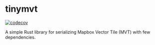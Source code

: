 # tinymvt

[![codecov](https://codecov.io/gh/MIERUNE/tinymvt/graph/badge.svg?token=HSPd9MRmxC)](https://codecov.io/gh/MIERUNE/tinymvt)

A simple Rust library for serializing Mapbox Vector Tile (MVT) with few dependencies.
